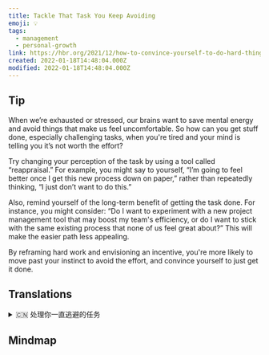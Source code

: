 ```yaml
---
title: Tackle That Task You Keep Avoiding
emoji: 💡
tags:
  - management
  - personal-growth
link: https://hbr.org/2021/12/how-to-convince-yourself-to-do-hard-things?utm_medium=email&utm_source=newsletter_daily&utm_campaign=mtod_notactsubs
created: 2022-01-18T14:48:04.000Z
modified: 2022-01-18T14:48:04.000Z
---
```


## Tip

When we’re exhausted or stressed, our brains want to save mental energy and avoid things that make us feel uncomfortable. So how can you get stuff done, especially challenging tasks, when you're tired and your mind is telling you it’s not worth the effort?

Try changing your perception of the task by using a tool called “reappraisal.” For example, you might say to yourself, “I’m going to feel better once I get this new process down on paper,” rather than repeatedly thinking, “I just don’t want to do this.”

Also, remind yourself of the long-term benefit of getting the task done. For instance, you might consider: “Do I want to experiment with a new project management tool that may boost my team's efficiency, or do I want to stick with the same existing process that none of us feel great about?” This will make the easier path less appealing.

By reframing hard work and envisioning an incentive, you're more likely to move past your instinct to avoid the effort, and convince yourself to just get it done.

## Translations

<details>
   <summary>🇨🇳 处理你一直逃避的任务</summary>

当我们筋疲力尽或压力很大时，我们的大脑想要节省精神能量，避免那些让我们感到不舒服的事情。 那么，当你疲惫的时候，当你的大脑告诉你它不值得你去努力的时候，你怎样才能把事情做好呢？

试着用一种叫做“重新评估”的工具来改变你对任务的看法。 例如，你可能会对自己说：“一旦我把这个新的过程写在纸上，我会感觉更好。”而不是反复地想：“我只是不想这样做。”

同时，提醒自己完成任务的长期好处。 例如，你可能会想：“我是想尝试一种新的项目管理工具来提高我的团队的效率，还是想坚持我们都不喜欢的现有流程？” 这将使更容易的道路不那么吸引人。

通过重新规划努力的工作和设想一种激励，你更有可能超越你逃避努力的本能，说服自己去完成它。

</details>

## Mindmap

![]()
